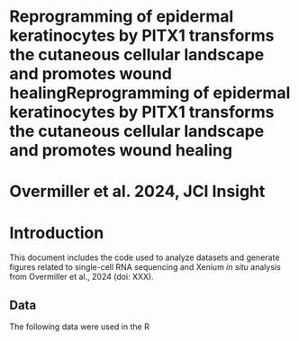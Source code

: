 # Reprogramming of epidermal keratinocytes by PITX1 transforms the cutaneous cellular landscape and promotes wound healingReprogramming of epidermal keratinocytes by PITX1 transforms the cutaneous cellular landscape and promotes wound healing
# Overmiller et al. 2024, JCI Insight

# Introduction

This document includes the code used to analyze datasets and
generate figures related to single-cell RNA sequencing and Xenium _in situ_ analysis from 
Overmiller et al., 2024 (doi: XXX).

## Data

The following data were used in the R 
